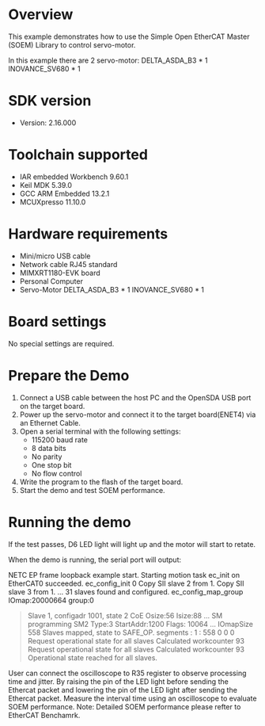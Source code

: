 Overview
========
This example demonstrates how to use the Simple Open EtherCAT Master (SOEM) Library to control servo-motor.

In this example there are 2 servo-motor:
	DELTA_ASDA_B3  * 1
	INOVANCE_SV680 * 1



SDK version
===========
- Version: 2.16.000

Toolchain supported
===================
- IAR embedded Workbench  9.60.1
- Keil MDK  5.39.0
- GCC ARM Embedded  13.2.1
- MCUXpresso  11.10.0

Hardware requirements
=====================
- Mini/micro USB cable
- Network cable RJ45 standard
- MIMXRT1180-EVK board
- Personal Computer
- Servo-Motor
	DELTA_ASDA_B3  * 1
	INOVANCE_SV680 * 1

Board settings
==============
No special settings are required.

Prepare the Demo
================
1.  Connect a USB cable between the host PC and the OpenSDA USB port on the target board.
2.  Power up the servo-motor and connect it to the target board(ENET4) via an Ethernet Cable.
3.  Open a serial terminal with the following settings:
    - 115200 baud rate
    - 8 data bits
    - No parity
    - One stop bit
    - No flow control
4.  Write the program to the flash of the target board.
5.  Start the demo and test SOEM performance.

Running the demo
================
If the test passes, D6 LED light will light up and the motor will start to retate.

When the demo is running, the serial port will output:

NETC EP frame loopback example start.
Starting motion task
ec_init on EtherCAT0 succeeded.
ec_config_init 0
Copy SII slave 2 from 1.
Copy SII slave 3 from 1.
...
31 slaves found and configured.
ec_config_map_group IOmap:20000664 group:0
>Slave 1, configadr 1001, state  2
CoE Osize:56 Isize:88
...
SM programming
SM2 Type:3 
StartAddr:1200 Flags:   10064
...
IOmapSize 558
Slaves mapped, state to SAFE_OP.
segments : 1 : 558 0 0 0
Request operational state for all slaves
Calculated workcounter 93
Request operational state for all slaves
Calculated workcounter 93
Operational state reached for all slaves.


User can connect the oscilloscope to R35 register to observe processing time and jitter.
By raising the pin of the LED light before sending the Ethercat packet and lowering the pin of the LED light after sending the Ethercat packet. Measure the interval time using an oscilloscope to evaluate SOEM performance.
Note: Detailed SOEM performance please refter to EtherCAT Benchamrk.
